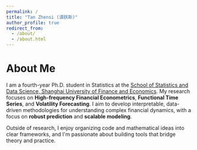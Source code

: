 ```yaml
---
permalink: /
title: "Tan Zhensi (谭朕斯)"
author_profile: true
redirect_from: 
  - /about/
  - /about.html
---
```


# About Me

I am a fourth-year Ph.D. student in Statistics at the [School of Statistics and Data Science, Shanghai University of Finance and Economics](https://ssm.sufe.edu.cn/). My research focuses on **High-frequency Financial Econometrics**, **Functional Time Series**, and **Volatility Forecasting**. I aim to develop interpretable, data-driven methodologies for understanding complex financial dynamics, with a focus on **robust prediction** and **scalable modeling**.

Outside of research, I enjoy organizing code and mathematical ideas into clear frameworks, and I'm passionate about building tools that bridge theory and practice.

